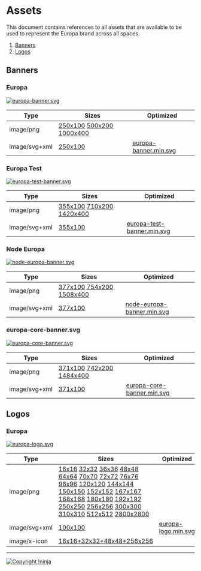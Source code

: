 # Assets

This document contains references to all assets that are available to be used to represent the Europa brand across all spaces.

1. [Banners](https://github.com/NotNinja/europa-branding/tree/master/docs%2Fassets.md#banners)
2. [Logos](https://github.com/NotNinja/europa-branding/tree/master/docs%2Fassets.md#logos)

## Banners

### Europa

[![europa-banner.svg](https://cdn.rawgit.com/NotNinja/europa-branding/master/assets%2Fbanner%2Feuropa%2Feuropa-banner.svg)](https://github.com/NotNinja/europa-branding/tree/master/assets%2Fbanner%2Feuropa)

| Type | Sizes | Optimized |
| ---- | ----- | --------- |
| image/png | [250x100](https://cdn.rawgit.com/NotNinja/europa-branding/master/assets%2Fbanner%2Feuropa%2Feuropa-banner-250x100.png) [500x200](https://cdn.rawgit.com/NotNinja/europa-branding/master/assets%2Fbanner%2Feuropa%2Feuropa-banner-500x200.png) [1000x400](https://cdn.rawgit.com/NotNinja/europa-branding/master/assets%2Fbanner%2Feuropa%2Feuropa-banner-1000x400.png) |  |
| image/svg+xml | [250x100](https://cdn.rawgit.com/NotNinja/europa-branding/master/assets%2Fbanner%2Feuropa%2Feuropa-banner.svg) | [europa-banner.min.svg](https://cdn.rawgit.com/NotNinja/europa-branding/master/assets%2Fbanner%2Feuropa%2Feuropa-banner.min.svg) |

### Europa Test

[![europa-test-banner.svg](https://cdn.rawgit.com/NotNinja/europa-branding/master/assets%2Fbanner%2Feuropa-test%2Feuropa-test-banner.svg)](https://github.com/NotNinja/europa-branding/tree/master/assets%2Fbanner%2Feuropa-test)

| Type | Sizes | Optimized |
| ---- | ----- | --------- |
| image/png | [355x100](https://cdn.rawgit.com/NotNinja/europa-branding/master/assets%2Fbanner%2Feuropa-test%2Feuropa-test-banner-355x100.png) [710x200](https://cdn.rawgit.com/NotNinja/europa-branding/master/assets%2Fbanner%2Feuropa-test%2Feuropa-test-banner-710x200.png) [1420x400](https://cdn.rawgit.com/NotNinja/europa-branding/master/assets%2Fbanner%2Feuropa-test%2Feuropa-test-banner-1420x400.png) |  |
| image/svg+xml | [355x100](https://cdn.rawgit.com/NotNinja/europa-branding/master/assets%2Fbanner%2Feuropa-test%2Feuropa-test-banner.svg) | [europa-test-banner.min.svg](https://cdn.rawgit.com/NotNinja/europa-branding/master/assets%2Fbanner%2Feuropa-test%2Feuropa-test-banner.min.svg) |

### Node Europa

[![node-europa-banner.svg](https://cdn.rawgit.com/NotNinja/europa-branding/master/assets%2Fbanner%2Fnode-europa%2Fnode-europa-banner.svg)](https://github.com/NotNinja/europa-branding/tree/master/assets%2Fbanner%2Fnode-europa)

| Type | Sizes | Optimized |
| ---- | ----- | --------- |
| image/png | [377x100](https://cdn.rawgit.com/NotNinja/europa-branding/master/assets%2Fbanner%2Fnode-europa%2Fnode-europa-banner-377x100.png) [754x200](https://cdn.rawgit.com/NotNinja/europa-branding/master/assets%2Fbanner%2Fnode-europa%2Fnode-europa-banner-754x200.png) [1508x400](https://cdn.rawgit.com/NotNinja/europa-branding/master/assets%2Fbanner%2Fnode-europa%2Fnode-europa-banner-1508x400.png) |  |
| image/svg+xml | [377x100](https://cdn.rawgit.com/NotNinja/europa-branding/master/assets%2Fbanner%2Fnode-europa%2Fnode-europa-banner.svg) | [node-europa-banner.min.svg](https://cdn.rawgit.com/NotNinja/europa-branding/master/assets%2Fbanner%2Fnode-europa%2Fnode-europa-banner.min.svg) |

### europa-core-banner.svg

[![europa-core-banner.svg](https://cdn.rawgit.com/NotNinja/europa-branding/master/assets%2Fbanner%2Feuropa-core%2Feuropa-core-banner.svg)](https://github.com/NotNinja/europa-branding/tree/master/assets%2Fbanner%2Feuropa-core)

| Type | Sizes | Optimized |
| ---- | ----- | --------- |
| image/png | [371x100](https://cdn.rawgit.com/NotNinja/europa-branding/master/assets%2Fbanner%2Feuropa-core%2Feuropa-core-banner-371x100.png) [742x200](https://cdn.rawgit.com/NotNinja/europa-branding/master/assets%2Fbanner%2Feuropa-core%2Feuropa-core-banner-742x200.png) [1484x400](https://cdn.rawgit.com/NotNinja/europa-branding/master/assets%2Fbanner%2Feuropa-core%2Feuropa-core-banner-1484x400.png) |  |
| image/svg+xml | [371x100](https://cdn.rawgit.com/NotNinja/europa-branding/master/assets%2Fbanner%2Feuropa-core%2Feuropa-core-banner.svg) | [europa-core-banner.min.svg](https://cdn.rawgit.com/NotNinja/europa-branding/master/assets%2Fbanner%2Feuropa-core%2Feuropa-core-banner.min.svg) |

## Logos

### Europa

[![europa-logo.svg](https://cdn.rawgit.com/NotNinja/europa-branding/master/assets%2Flogo%2Feuropa%2Feuropa-logo.svg)](https://github.com/NotNinja/europa-branding/tree/master/assets%2Flogo%2Feuropa)

| Type | Sizes | Optimized |
| ---- | ----- | --------- |
| image/png | [16x16](https://cdn.rawgit.com/NotNinja/europa-branding/master/assets%2Flogo%2Feuropa%2Feuropa-logo-16x16.png) [32x32](https://cdn.rawgit.com/NotNinja/europa-branding/master/assets%2Flogo%2Feuropa%2Feuropa-logo-32x32.png) [36x36](https://cdn.rawgit.com/NotNinja/europa-branding/master/assets%2Flogo%2Feuropa%2Feuropa-logo-36x36.png) [48x48](https://cdn.rawgit.com/NotNinja/europa-branding/master/assets%2Flogo%2Feuropa%2Feuropa-logo-48x48.png) [64x64](https://cdn.rawgit.com/NotNinja/europa-branding/master/assets%2Flogo%2Feuropa%2Feuropa-logo-64x64.png) [70x70](https://cdn.rawgit.com/NotNinja/europa-branding/master/assets%2Flogo%2Feuropa%2Feuropa-logo-70x70.png) [72x72](https://cdn.rawgit.com/NotNinja/europa-branding/master/assets%2Flogo%2Feuropa%2Feuropa-logo-72x72.png) [76x76](https://cdn.rawgit.com/NotNinja/europa-branding/master/assets%2Flogo%2Feuropa%2Feuropa-logo-76x76.png) [96x96](https://cdn.rawgit.com/NotNinja/europa-branding/master/assets%2Flogo%2Feuropa%2Feuropa-logo-96x96.png) [120x120](https://cdn.rawgit.com/NotNinja/europa-branding/master/assets%2Flogo%2Feuropa%2Feuropa-logo-120x120.png) [144x144](https://cdn.rawgit.com/NotNinja/europa-branding/master/assets%2Flogo%2Feuropa%2Feuropa-logo-144x144.png) [150x150](https://cdn.rawgit.com/NotNinja/europa-branding/master/assets%2Flogo%2Feuropa%2Feuropa-logo-150x150.png) [152x152](https://cdn.rawgit.com/NotNinja/europa-branding/master/assets%2Flogo%2Feuropa%2Feuropa-logo-152x152.png) [167x167](https://cdn.rawgit.com/NotNinja/europa-branding/master/assets%2Flogo%2Feuropa%2Feuropa-logo-167x167.png) [168x168](https://cdn.rawgit.com/NotNinja/europa-branding/master/assets%2Flogo%2Feuropa%2Feuropa-logo-168x168.png) [180x180](https://cdn.rawgit.com/NotNinja/europa-branding/master/assets%2Flogo%2Feuropa%2Feuropa-logo-180x180.png) [192x192](https://cdn.rawgit.com/NotNinja/europa-branding/master/assets%2Flogo%2Feuropa%2Feuropa-logo-192x192.png) [250x250](https://cdn.rawgit.com/NotNinja/europa-branding/master/assets%2Flogo%2Feuropa%2Feuropa-logo-250x250.png) [256x256](https://cdn.rawgit.com/NotNinja/europa-branding/master/assets%2Flogo%2Feuropa%2Feuropa-logo-256x256.png) [300x300](https://cdn.rawgit.com/NotNinja/europa-branding/master/assets%2Flogo%2Feuropa%2Feuropa-logo-300x300.png) [310x310](https://cdn.rawgit.com/NotNinja/europa-branding/master/assets%2Flogo%2Feuropa%2Feuropa-logo-310x310.png) [512x512](https://cdn.rawgit.com/NotNinja/europa-branding/master/assets%2Flogo%2Feuropa%2Feuropa-logo-512x512.png) [2800x2800](https://cdn.rawgit.com/NotNinja/europa-branding/master/assets%2Flogo%2Feuropa%2Feuropa-logo-2800x2800.png) |  |
| image/svg+xml | [100x100](https://cdn.rawgit.com/NotNinja/europa-branding/master/assets%2Flogo%2Feuropa%2Feuropa-logo.svg) | [europa-logo.min.svg](https://cdn.rawgit.com/NotNinja/europa-branding/master/assets%2Flogo%2Feuropa%2Feuropa-logo.min.svg) |
| image/x-icon | [16x16+32x32+48x48+256x256](https://cdn.rawgit.com/NotNinja/europa-branding/master/assets%2Flogo%2Feuropa%2Feuropa-logo.ico) |  |

---

[![Copyright !ninja](https://cdn.rawgit.com/NotNinja/europa-branding/master/assets%2Fcopyright%2Fbase%2Fnot-ninja-copyright-372x50.png)](https://not.ninja)
